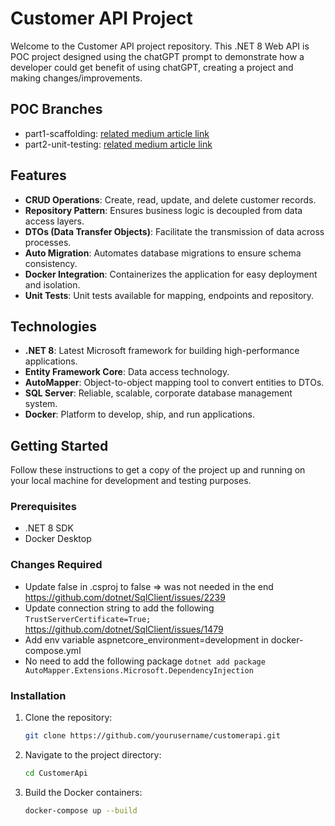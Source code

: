 # Customer API Project

Welcome to the Customer API project repository. This .NET 8 Web API is POC project designed using the chatGPT prompt to demonstrate how a developer could get benefit of using chatGPT, creating a project and making changes/improvements.

## POC Branches
- part1-scaffolding: [related medium article link][medium_part1_scaffolding_link]
- part2-unit-testing: [related medium article link][medium_part2_unit_testing_link]

[medium_part1_scaffolding_link]: https://medium.com/@g1otis.dev/net-web-api-application-development-using-chatgpt-415625f322f5
[medium_part2_unit_testing_link]: https://medium.com/@g1otis.dev/net-web-api-application-development-using-chatgpt-415625f322f5

## Features

- **CRUD Operations**: Create, read, update, and delete customer records.
- **Repository Pattern**: Ensures business logic is decoupled from data access layers.
- **DTOs (Data Transfer Objects)**: Facilitate the transmission of data across processes.
- **Auto Migration**: Automates database migrations to ensure schema consistency.
- **Docker Integration**: Containerizes the application for easy deployment and isolation.
- **Unit Tests**: Unit tests available for mapping, endpoints and repository.

## Technologies

- **.NET 8**: Latest Microsoft framework for building high-performance applications.
- **Entity Framework Core**: Data access technology.
- **AutoMapper**: Object-to-object mapping tool to convert entities to DTOs.
- **SQL Server**: Reliable, scalable, corporate database management system.
- **Docker**: Platform to develop, ship, and run applications.

## Getting Started

Follow these instructions to get a copy of the project up and running on your local machine for development and testing purposes.

### Prerequisites

- .NET 8 SDK
- Docker Desktop

### Changes Required

- Update     <InvariantGlobalization>false</InvariantGlobalization> in .csproj to false => was not needed in the end
https://github.com/dotnet/SqlClient/issues/2239
- Update connection string to add the following `TrustServerCertificate=True;` 
https://github.com/dotnet/SqlClient/issues/1479
- Add env variable aspnetcore_environment=development in docker-compose.yml
- No need to add the following package `dotnet add package AutoMapper.Extensions.Microsoft.DependencyInjection`

### Installation

1. Clone the repository:
   ```bash
   git clone https://github.com/yourusername/customerapi.git

2. Navigate to the project directory:
    ```bash
    cd CustomerApi

3. Build the Docker containers:
    ```bash
    docker-compose up --build